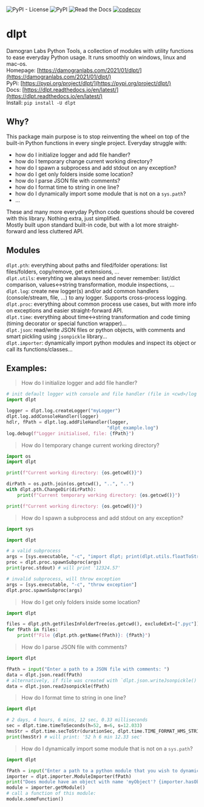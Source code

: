 ![PyPI - License](https://img.shields.io/pypi/l/dlpt)
![PyPI](https://img.shields.io/pypi/v/dlpt)
![Read the Docs](https://img.shields.io/readthedocs/dlpt)
[![codecov](https://codecov.io/gh/damogranlabs/dlpt/branch/main/graph/badge.svg?token=9RXXPWZHRF)](https://codecov.io/gh/damogranlabs/dlpt)

# dlpt
Damogran Labs Python Tools, a collection of modules with utility functions to ease everyday Python 
usage. It runs smoothly on windows, linux and mac-os.  
Homepage: [https://damogranlabs.com/2021/01/dlpt/](https://damogranlabs.com/2021/01/dlpt/)  
PyPi: [https://pypi.org/project/dlpt/](https://pypi.org/project/dlpt/)  
Docs: [https://dlpt.readthedocs.io/en/latest/](https://dlpt.readthedocs.io/en/latest/)  
Install: `pip install -U dlpt`  

## Why?
This package main purpose is to stop reinventing the wheel on top of the built-in Python functions 
in every single project. Everyday struggle with:
* how do I initialize logger and add file handler?
* how do I temporary change current working directory?
* how do I spawn a subprocess and add stdout on any exception?
* how do I get only folders inside some location?
* how do I parse JSON file with comments?
* how do I format time to string in one line?
* how do I dynamically import some module that is not on a `sys.path`?
* ...

These and many more everyday Python code questions should be covered with this library. Nothing extra,
just simplified.  
Mostly built upon standard built-in code, but with a lot more straight-forward and less cluttered API.

## Modules
`dlpt.pth`: everything about paths and filed/folder operations: list files/folders, copy/remove, get extensions, ...  
`dlpt.utils`: everyhting we always need and never remember: list/dict comparison, values<->string transformation, module inspections, ...  
`dlpt.log`: create new logger(s) and/or add common handlers (console/stream, file, ...) to any logger. Supports cross-process logging.  
`dlpt.proc`: everything about common process use cases, but with more info on exceptions and easier straight-forward API.  
`dlpt.time`: everything about time<->string transformation and code timing (timing decorator or special function wrapper)...  
`dlpt.json`: read/write JSON files or python objects, with comments and smart pickling using `jsonpickle` library...  
`dlpt.importer`: dynamically import python modules and inspect its object or call its functions/classes...


## Examples:  
> How do I initialize logger and add file handler?
```python
# init default logger with console and file handler (file in <cwd>/log subfolder)
import dlpt

logger = dlpt.log.createLogger("myLogger")
dlpt.log.addConsoleHandler(logger)
hdlr, fPath = dlpt.log.addFileHandler(logger,
                                     "dlpt_example.log")
log.debug(f"Logger initialised, file: {fPath}")
```

> How do I temporary change current working directory?
```python
import os
import dlpt

print(f"Current working directory: {os.getcwd()}")

dirPath = os.path.join(os.getcwd(), "..", "..")
with dlpt.pth.ChangeDir(dirPath):
    print(f"Current temporary working directory: {os.getcwd()}")

print(f"Current working directory: {os.getcwd()}")
```

> How do I spawn a subprocess and add stdout on any exception?
```python
import sys

import dlpt

# a valid subprocess
args = [sys.executable, "-c", "import dlpt; print(dlpt.utils.floatToStr(12324.5678))"]
proc = dlpt.proc.spawnSubproc(args)
print(proc.stdout) # will print '12324.57'

# invalid subprocess, will throw exception
args = [sys.executable, "-c", "throw exception"]
dlpt.proc.spawnSubproc(args)
```

> How do I get only folders inside some location?
```python
import dlpt

files = dlpt.pth.getFilesInFolderTree(os.getcwd(), excludeExt=[".pyc"])
for fPath in files:
    print(f"File {dlpt.pth.getName(fPath)}: {fPath}")
```
> How do I parse JSON file with comments?
```python
import dlpt

fPath = input("Enter a path to a JSON file with comments: ")
data = dlpt.json.read(fPath)
# alternatively, if file was created with `dlpt.json.writeJsonpickle()`, user can:
data = dlpt.json.readJsonpickle(fPath)
```

> How do I format time to string in one line?
```python
import dlpt

# 2 days, 4 hours, 6 mins, 12 sec, 0.33 milliseconds
sec = dlpt.time.timeToSeconds(h=52, m=6, s=12.033)
hmsStr = dlpt.time.secToStr(durationSec, dlpt.time.TIME_FORMAT_HMS_STRING)
print(hmsStr) # will print: '52 h 6 min 12.33 sec'
```

> How do I dynamically import some module that is not on a `sys.path`?
```python
import dlpt

fPath = input("Enter a path to a python module that you wish to dynamically import: ")
importer = dlpt.importer.ModuleImporter(fPath)
print("Does module have an object with name 'myObject'? {importer.hasObject('myObject')}")
module = importer.getModule()
# call a function of this module:
module.someFunction()
```



